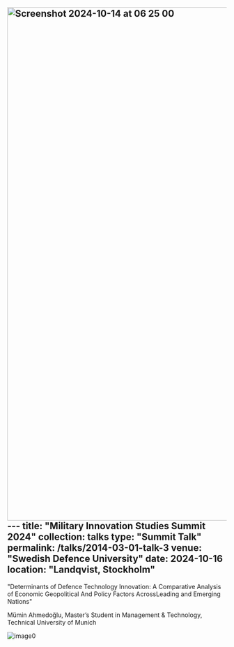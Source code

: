 <img width="1178" alt="Screenshot 2024-10-14 at 06 25 00" src="https://github.com/user-attachments/assets/506d7f38-f78e-4dfe-a11c-e41daeb93bd9">---
title: "Military Innovation Studies Summit 2024"
collection: talks
type: "Summit Talk"
permalink: /talks/2014-03-01-talk-3
venue: "Swedish Defence University"
date: 2024-10-16
location: "Landqvist, Stockholm"
---

"Determinants of Defence Technology Innovation: A Comparative Analysis of Economic Geopolitical And Policy Factors AcrossLeading and Emerging Nations"

Mümin Ahmedoğlu, Master’s Student in Management & Technology, 
Technical University of Munich


![image0](https://github.com/user-attachments/assets/373534b2-fc95-4b9f-afcd-a178e024cc90)
